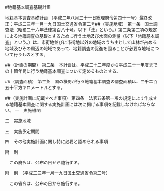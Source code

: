 #地籍基本調査基礎計画



地籍基本調査基礎計画
（平成二年八月三十一日総理府令第四十一号）最終改正：平成二三年一月一九日国土交通省令第二号##（実施地域）
第一条　国土調査法（昭和二十六年法律第百八十号。以下「法」という。）第二条第二項の規定による地籍調査の基礎とするために行う土地及び水面の測量（以下「地籍基本調査」という。）は、市街地並びに市街地以外の地域のうち主として山林が占める地域及びその周辺の地域であって、地籍調査の促進を図ることが必要な地域について行うものとする。



##（計画の期間）
第二条　本計画は、平成二十二年度から平成三十一年度までの十箇年間に行う地籍基本調査について定めるものとする。



##（調査面積）
第三条　国の機関が行う地籍基本調査の調査面積は、三千二百五十平方キロメートルとする。



##（実施計画に記載すべき事項）
第四条　法第五条第一項の規定により作成する地籍基本調査に関する実施計画には次に掲げる事項を記載しなければならない。
一　実施機関

二　実施地域

三　実施予定期間

四　その他実施計画に関し特に必要と認められる事項


附　則


　この府令は、公布の日から施行する。


附　則　（平成二三年一月一九日国土交通省令第二号）


　この省令は、公布の日から施行する。





